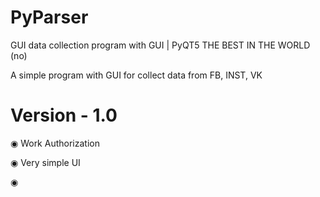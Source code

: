 # PyParser
 GUI data collection program with GUI | PyQT5
THE BEST IN THE WORLD (no)

A simple program with GUI for collect data from FB, INST, VK

# Version - 1.0
◉	Work Authorization

◉	Very simple UI

◉	
